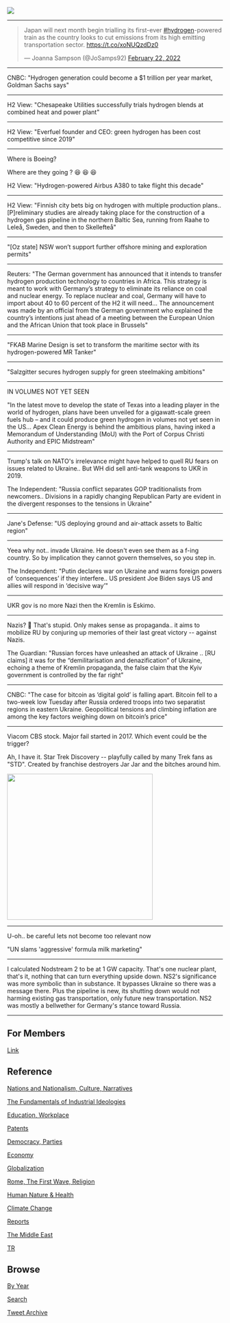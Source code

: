 <img src="https://drive.google.com/uc?export=view&id=1B2wf9R7AMH1d7Vw6e2mucLbIQ5NSjir7"/>

---

<blockquote class="twitter-tweet"><p lang="en" dir="ltr">Japan will next month begin trialling its first-ever <a href="https://twitter.com/hashtag/hydrogen?src=hash&amp;ref_src=twsrc%5Etfw">#hydrogen</a>-powered train as the country looks to cut emissions from its high emitting transportation sector. <a href="https://t.co/xoNUQzdDz0">https://t.co/xoNUQzdDz0</a></p>&mdash; Joanna Sampson (@JoSamps92) <a href="https://twitter.com/JoSamps92/status/1496106767138402306?ref_src=twsrc%5Etfw">February 22, 2022</a></blockquote> <script async src="https://platform.twitter.com/widgets.js" charset="utf-8"></script>

---

CNBC: "Hydrogen generation could become a $1 trillion per year market,
Goldman Sachs says"

---

H2 View: "Chesapeake Utilities successfully trials hydrogen blends at
combined heat and power plant"

---

H2 View: "Everfuel founder and CEO: green hydrogen has been cost
competitive since 2019"

---

Where is Boeing?

Where are they going ? 😆 😆 😆

H2 View: "Hydrogen-powered Airbus A380 to take flight this decade"

---

H2 View: "Finnish city bets big on hydrogen with multiple production
plans.. [P]reliminary studies are already taking place for the
construction of a hydrogen gas pipeline in the northern Baltic Sea,
running from Raahe to Leleå, Sweden, and then to Skellefteå"

---

"[Oz state] NSW won’t support further offshore mining and exploration
permits"

---

Reuters: "The German government has announced that it intends to
transfer hydrogen production technology to countries in Africa. This
strategy is meant to work with Germany’s strategy to eliminate its
reliance on coal and nuclear energy. To replace nuclear and coal,
Germany will have to import about 40 to 60 percent of the H2 it will
need... The announcement was made by an official from the German
government who explained the country’s intentions just ahead of a
meeting between the European Union and the African Union that took
place in Brussels"

---

"FKAB Marine Design is set to transform the maritime sector with its
hydrogen-powered MR Tanker"

---

"Salzgitter secures hydrogen supply for green steelmaking ambitions"

---

IN VOLUMES NOT YET SEEN

"In the latest move to develop the state of Texas into a leading
player in the world of hydrogen, plans have been unveiled for a
gigawatt-scale green fuels hub – and it could produce green hydrogen
in volumes not yet seen in the US... Apex Clean Energy is behind the
ambitious plans, having inked a Memorandum of Understanding (MoU) with
the Port of Corpus Christi Authority and EPIC Midstream"

---

Trump's talk on NATO's irrelevance might have helped to quell RU fears
on issues related to Ukraine.. But WH did sell anti-tank weapons to
UKR in 2019.

The Independent: "Russia conflict separates GOP traditionalists from
newcomers.. Divisions in a rapidly changing Republican Party are
evident in the divergent responses to the tensions in Ukraine"

---

Jane's Defense: "US deploying ground and air-attack assets to Baltic region"

---

Yeea why not.. invade Ukraine. He doesn't even see them as a f-ing
country. So by implication they cannot govern themselves, so you step
in.

The Independent: "Putin declares war on Ukraine and warns foreign
powers of ‘consequences’ if they interfere.. US president Joe Biden
says US and allies will respond in ‘decisive way’"

---

UKR gov is no more Nazi then the Kremlin is Eskimo.

---

Nazis? 🤨 That's stupid. Only makes sense as propaganda.. it aims to
mobilize RU by conjuring up memories of their last great victory --
against Nazis.

The Guardian: "Russian forces have unleashed an attack of Ukraine
.. [RU claims] it was for the “demilitarisation and denazification” of
Ukraine, echoing a theme of Kremlin propaganda, the false claim that
the Kyiv government is controlled by the far right"

---

CNBC: "The case for bitcoin as ‘digital gold’ is falling
apart. Bitcoin fell to a two-week low Tuesday after Russia ordered
troops into two separatist regions in eastern Ukraine. Geopolitical
tensions and climbing inflation are among the key factors weighing
down on bitcoin’s price"

---

Viacom CBS stock. Major fail started in 2017. Which event could be the
trigger?

Ah, I have it. Star Trek Discovery -- playfully called by many Trek
fans as "STD". Created by franchise destroyers Jar Jar and the bitches
around him.

<img width="340" src="https://pbs.twimg.com/media/FMSZf6OX0Ac9fxp?format=jpg&name=medium"/>

---

U-oh.. be careful lets not become too relevant now

"UN slams 'aggressive' formula milk marketing"

---

I calculated Nodstream 2 to be at 1 GW capacity. That's one nuclear
plant, that's it, nothing that can turn everything upside down. NS2's
significance was more symbolic than in substance. It bypasses Ukraine
so there was a message there. Plus the pipeline is new, its shutting
down would not harming existing gas transportation, only future new
transportation. NS2 was mostly a bellwether for Germany's stance
toward Russia.

---

## For Members

[Link](https://thirdwave-members.herokuapp.com)

## Reference

[Nations and Nationalism, Culture, Narratives](/2013/02/nations-and-nationalism.md)

[The Fundamentals of Industrial Ideologies](/2011/04/fundamentals-of-industrial-ideologies.md)

[Education, Workplace](2017/09/education-workplace.md)

[Patents](/2018/09/patents.md)

[Democracy, Parties](/2016/11/democracy.md)

[Economy](/2018/05/economy.md)

[Globalization](/2018/09/globalization.md)

[Rome, The First Wave, Religion](/2017/12/rome.md)

[Human Nature & Health](/2020/07/human-nature.md)

[Climate Change](/2018/12/climate.md)

[Reports](/2019/05/reports.md)

[The Middle East](/2019/07/middleeast.md)

[TR](../tr)

## Browse

[By Year](years.md)

[Search](search.html)

[Tweet Archive](/tweets/README.md)


